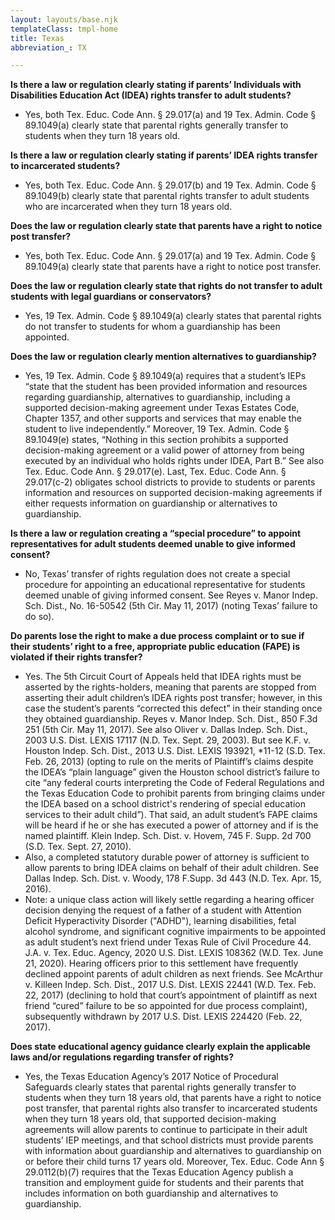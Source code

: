 ```yaml
---
layout: layouts/base.njk
templateClass: tmpl-home
title: Texas
abbreviation_: TX

---
```

**Is there a law or regulation clearly stating if parents’ Individuals with Disabilities Education Act (IDEA) rights transfer to adult students?**

* Yes, both Tex. Educ. Code Ann. § 29.017(a) and 19 Tex. Admin. Code § 89.1049(a) clearly state that parental rights generally transfer to students when they turn 18 years old.

**Is there a law or regulation clearly stating if parents’ IDEA rights transfer to incarcerated students?**

* Yes, both Tex. Educ. Code Ann. § 29.017(b) and 19 Tex. Admin. Code § 89.1049(b) clearly state that parental rights transfer to adult students who are incarcerated when they turn 18 years old.

**Does the law or regulation clearly state that parents have a right to notice post transfer?**

* Yes, both Tex. Educ. Code Ann. § 29.017(a) and 19 Tex. Admin. Code § 89.1049(a) clearly state that parents have a right to notice post transfer.

**Does the law or regulation clearly state that rights do not transfer to adult students with legal guardians or conservators?**

* Yes, 19 Tex. Admin. Code § 89.1049(a) clearly states that parental rights do not transfer to students for whom a guardianship has been appointed.

**Does the law or regulation clearly mention alternatives to guardianship?**

* Yes, 19 Tex. Admin. Code § 89.1049(a) requires that a student’s IEPs “state that the student has been provided information and resources regarding guardianship, alternatives to guardianship, including a supported decision-making agreement under Texas Estates Code, Chapter 1357, and other supports and services that may enable the student to live independently.” Moreover, 19 Tex. Admin. Code § 89.1049(e) states, “Nothing in this section prohibits a supported decision-making agreement or a valid power of attorney from being executed by an individual who holds rights under IDEA, Part B.” See also Tex. Educ. Code Ann. § 29.017(e). Last, Tex. Educ. Code Ann. § 29.017(c-2) obligates school districts to provide to students or parents information and resources on supported decision-making agreements if either requests information on guardianship or alternatives to guardianship.

**Is there a law or regulation creating a “special procedure” to appoint representatives for adult students deemed unable to give informed consent?**

* No, Texas’ transfer of rights regulation does not create a special procedure for appointing an educational representative for students deemed unable of giving informed consent. See Reyes v. Manor Indep. Sch. Dist., No. 16-50542 (5th Cir. May 11, 2017) (noting Texas’ failure to do so).

**Do parents lose the right to make a due process complaint or to sue if their students’ right to a free, appropriate public education (FAPE) is violated if their rights transfer?**

* Yes. The 5th Circuit Court of Appeals held that IDEA rights must be asserted by the rights-holders, meaning that parents are stopped from asserting their adult children’s IDEA rights post transfer; however, in this case the student’s parents “corrected this defect” in their standing once they obtained guardianship. Reyes v. Manor Indep. Sch. Dist., 850 F.3d 251 (5th Cir. May 11, 2017). See also Oliver v. Dallas Indep. Sch. Dist., 2003 U.S. Dist. LEXIS 17117 (N.D. Tex. Sept. 29, 2003). But see K.F. v. Houston Indep. Sch. Dist., 2013 U.S. Dist. LEXIS 193921, *11-12 (S.D. Tex. Feb. 26, 2013) (opting to rule on the merits of Plaintiff’s claims despite the IDEA’s “plain language” given the Houston school district’s failure to cite “any federal courts interpreting the Code of Federal Regulations and the Texas Education Code to prohibit parents from bringing claims under the IDEA based on a school district's rendering of special education services to their adult child”). That said, an adult student’s FAPE claims will be heard if he or she has executed a power of attorney and if is the named plaintiff. Klein Indep. Sch. Dist. v. Hovem, 745 F. Supp. 2d 700 (S.D. Tex. Sept. 27, 2010).
* Also, a completed statutory durable power of attorney is sufficient to allow parents to bring IDEA claims on behalf of their adult children. See Dallas Indep. Sch. Dist. v. Woody, 178 F.Supp. 3d 443 (N.D. Tex. Apr. 15, 2016).
* Note: a unique class action will likely settle regarding a hearing officer decision denying the request of a father of a student with Attention Deficit Hyperactivity Disorder ("ADHD"), learning disabilities, fetal alcohol syndrome, and significant cognitive impairments to be appointed as adult student’s next friend under Texas Rule of Civil Procedure 44. J.A. v. Tex. Educ. Agency, 2020 U.S. Dist. LEXIS 108362 (W.D. Tex. June 21, 2020). Hearing officers prior to this settlement have frequently declined appoint parents of adult children as next friends. See McArthur v. Killeen Indep. Sch. Dist., 2017 U.S. Dist. LEXIS 22441 (W.D. Tex. Feb. 22, 2017) (declining to hold that court’s appointment of plaintiff as next friend “cured” failure to be so appointed for due process complaint), subsequently withdrawn by 2017 U.S. Dist. LEXIS 224420 (Feb. 22, 2017).

**Does state educational agency guidance clearly explain the applicable laws and/or regulations regarding transfer of rights?**

* Yes, the Texas Education Agency’s 2017 Notice of Procedural Safeguards clearly states that parental rights generally transfer to students when they turn 18 years old, that parents have a right to notice post transfer, that parental rights also transfer to incarcerated students when they turn 18 years old, that supported decision-making agreements will allow parents to continue to participate in their adult students’ IEP meetings, and that school districts must provide parents with information about guardianship and alternatives to guardianship on or before their child turns 17 years old. Moreover, Tex. Educ. Code Ann § 29.0112(b)(7) requires that the Texas Education Agency publish a transition and employment guide for students and their parents that includes information on both guardianship and alternatives to guardianship.